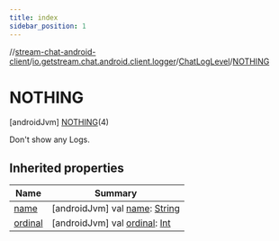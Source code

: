 ```yaml
---
title: index
sidebar_position: 1
---
```

//[stream-chat-android-client](../../../../index.md)/[io.getstream.chat.android.client.logger](../../index.md)/[ChatLogLevel](../index.md)/[NOTHING](index.md)



# NOTHING  
 [androidJvm] [NOTHING](index.md)(4)  


Don't show any Logs.

   


## Inherited properties  
  
|  Name |  Summary | 
|---|---|
| <a name="io.getstream.chat.android.client.logger/ChatLogLevel.NOTHING/name/#/PointingToDeclaration/"></a>[name](name.md)| <a name="io.getstream.chat.android.client.logger/ChatLogLevel.NOTHING/name/#/PointingToDeclaration/"></a> [androidJvm] val [name](name.md): [String](https://kotlinlang.org/api/latest/jvm/stdlib/kotlin/-string/index.html)   <br/>|
| <a name="io.getstream.chat.android.client.logger/ChatLogLevel.NOTHING/ordinal/#/PointingToDeclaration/"></a>[ordinal](ordinal.md)| <a name="io.getstream.chat.android.client.logger/ChatLogLevel.NOTHING/ordinal/#/PointingToDeclaration/"></a> [androidJvm] val [ordinal](ordinal.md): [Int](https://kotlinlang.org/api/latest/jvm/stdlib/kotlin/-int/index.html)   <br/>|

